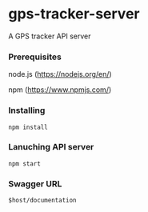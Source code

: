 # gps-tracker-server
A GPS tracker API server

### Prerequisites
node.js (https://nodejs.org/en/)

npm (https://www.npmjs.com/)

### Installing
```
npm install
```

### Lanuching API server
```
npm start
```

### Swagger URL
```
$host/documentation
```